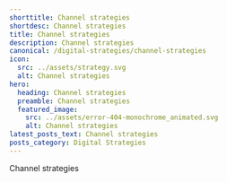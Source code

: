 ```yaml
---
shorttitle: Channel strategies
shortdesc: Channel strategies
title: Channel strategies
description: Channel strategies
canonical: /digital-strategies/channel-strategies
icon:
  src: ../assets/strategy.svg
  alt: Channel strategies
hero:
  heading: Channel strategies
  preamble: Channel strategies
  featured_image:
    src: ../assets/error-404-monochrome_animated.svg
    alt: Channel strategies
latest_posts_text: Channel strategies
posts_category: Digital Strategies
---
```

Channel strategies